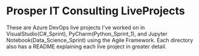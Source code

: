 # Prosper IT Consulting LiveProjects

These are Azure DevOps live projects I've worked on in VisualStudio(C#_Sprint), PyCharm(Python_Sprint_1), and Jupyter Notebook(Data_Science_Sprint) using the Agile Framework. Each directory also has a README explaining each live project in greater detail. 
